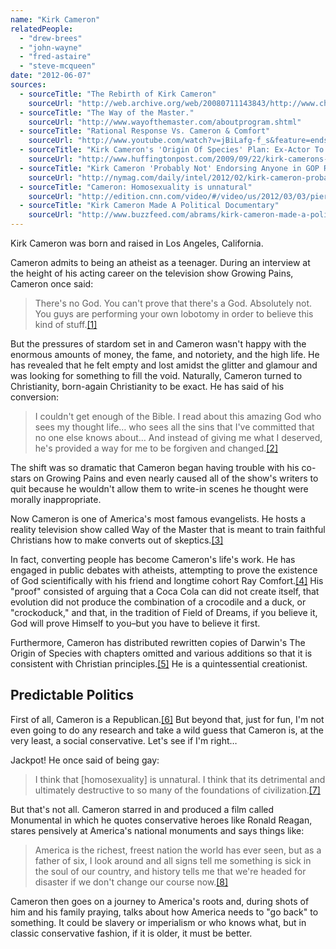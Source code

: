 ```yaml
---
name: "Kirk Cameron"
relatedPeople:
  - "drew-brees"
  - "john-wayne"
  - "fred-astaire"
  - "steve-mcqueen"
date: "2012-06-07"
sources:
  - sourceTitle: "The Rebirth of Kirk Cameron"
    sourceUrl: "http://web.archive.org/web/20080711143843/http://www.christianitytoday.com/tc/2003/002/1.20.html"
  - sourceTitle: "The Way of the Master."
    sourceUrl: "http://www.wayofthemaster.com/aboutprogram.shtml"
  - sourceTitle: "Rational Response Vs. Cameron & Comfort"
    sourceUrl: "http://www.youtube.com/watch?v=jBiLafg-f_s&feature=endscreen"
  - sourceTitle: "Kirk Cameron's 'Origin Of Species' Plan: Ex-Actor To Distribute 50,000 Altered Darwin Books"
    sourceUrl: "http://www.huffingtonpost.com/2009/09/22/kirk-camerons-origin-of-s_n_294349.html"
  - sourceTitle: "Kirk Cameron 'Probably Not' Endorsing Anyone in GOP Race"
    sourceUrl: "http://nymag.com/daily/intel/2012/02/kirk-cameron-probably-not-endorsing-in-gop-race.html"
  - sourceTitle: "Cameron: Homosexuality is unnatural"
    sourceUrl: "http://edition.cnn.com/video/#/video/us/2012/03/03/piers-kirk-cameron-gay-marriage-unnatural.cnn"
  - sourceTitle: "Kirk Cameron Made A Political Documentary"
    sourceUrl: "http://www.buzzfeed.com/abrams/kirk-cameron-made-a-political-documentary"
---
```


Kirk Cameron was born and raised in Los Angeles, California.

Cameron admits to being an atheist as a teenager. During an interview at the height of his acting career on the television show Growing Pains, Cameron once said:

>There's no God. You can't prove that there's a God. Absolutely not. You guys are performing your own lobotomy in order to believe this kind of stuff.<a class="source-citation" href="#http://web.archive.org/web/20080711143843/http://www.christianitytoday.com/tc/2003/002/1.20.html" title="The Rebirth of Kirk Cameron">[1]</a>

But the pressures of stardom set in and Cameron wasn't happy with the enormous amounts of money, the fame, and notoriety, and the high life. He has revealed that he felt empty and lost amidst the glitter and glamour and was looking for something to fill the void. Naturally, Cameron turned to Christianity, born-again Christianity to be exact. He has said of his conversion:

>I couldn't get enough of the Bible. I read about this amazing God who sees my thought life… who sees all the sins that I've committed that no one else knows about… And instead of giving me what I deserved, he's provided a way for me to be forgiven and changed.<a class="source-citation" href="#http://web.archive.org/web/20080711143843/http://www.christianitytoday.com/tc/2003/002/1.20.html" title="The Rebirth of Kirk Cameron">[2]</a>

The shift was so dramatic that Cameron began having trouble with his co-stars on Growing Pains and even nearly caused all of the show's writers to quit because he wouldn't allow them to write-in scenes he thought were morally inappropriate.

Now Cameron is one of America's most famous evangelists. He hosts a reality television show called Way of the Master that is meant to train faithful Christians how to make converts out of skeptics.<a class="source-citation" href="#http://www.wayofthemaster.com/aboutprogram.shtml" title="The Way of the Master.">[3]</a>

In fact, converting people has become Cameron's life's work. He has engaged in public debates with atheists, attempting to prove the existence of God scientifically with his friend and longtime cohort Ray Comfort.<a class="source-citation" href="#http://www.youtube.com/watch?v=jBiLafg-f_s&feature=endscreen" title="Rational Response Vs. Cameron &amp; Comfort">[4]</a> His "proof" consisted of arguing that a Coca Cola can did not create itself, that evolution did not produce the combination of a crocodile and a duck, or "crockoduck," and that, in the tradition of Field of Dreams, if you believe it, God will prove Himself to you–but you have to believe it first.

Furthermore, Cameron has distributed rewritten copies of Darwin's The Origin of Species with chapters omitted and various additions so that it is consistent with Christian principles.<a class="source-citation" href="#http://www.huffingtonpost.com/2009/09/22/kirk-camerons-origin-of-s_n_294349.html" title="Kirk Cameron&apos;s &apos;Origin Of Species&apos; Plan: Ex-Actor To Distribute 50,000 Altered Darwin Books">[5]</a> He is a quintessential creationist.


## Predictable Politics

First of all, Cameron is a Republican.<a class="source-citation" href="#http://nymag.com/daily/intel/2012/02/kirk-cameron-probably-not-endorsing-in-gop-race.html" title="Kirk Cameron &apos;Probably Not&apos; Endorsing Anyone in GOP Race">[6]</a> But beyond that, just for fun, I'm not even going to do any research and take a wild guess that Cameron is, at the very least, a social conservative. Let's see if I'm right…

Jackpot! He once said of being gay:

>I think that [homosexuality] is unnatural. I think that its detrimental and ultimately destructive to so many of the foundations of civilization.<a class="source-citation" href="#http://edition.cnn.com/video/#/video/us/2012/03/03/piers-kirk-cameron-gay-marriage-unnatural.cnn" title="Cameron: Homosexuality is unnatural">[7]</a>

But that's not all. Cameron starred in and produced a film called Monumental in which he quotes conservative heroes like Ronald Reagan, stares pensively at America's national monuments and says things like:

>America is the richest, freest nation the world has ever seen, but as a father of six, I look around and all signs tell me something is sick in the soul of our country, and history tells me that we're headed for disaster if we don't change our course now.<a class="source-citation" href="#http://www.buzzfeed.com/abrams/kirk-cameron-made-a-political-documentary" title="Kirk Cameron Made A Political Documentary">[8]</a>

Cameron then goes on a journey to America's roots and, during shots of him and his family praying, talks about how America needs to "go back" to something. It could be slavery or imperialism or who knows what, but in classic conservative fashion, if it is older, it must be better.